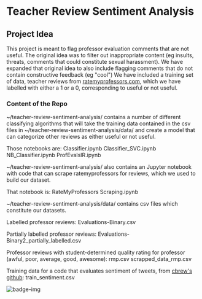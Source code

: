 # Teacher Review Sentiment Analysis

## Project Idea

This project is meant to flag professor evaluation comments that are not useful.
The original idea was to filter out inappropriate content (eg insults, threats, comments that could constitute sexual harassment).
We have expanded that original idea to also include flagging comments that do not contain constructive feedback (eg "cool")
We have included a training set of data, teacher reviews from [ratemyprofessors.com](http://www.ratemyprofessors.com/), which we have labelled with either a 1 or a 0, corresponding to useful or not useful.

### Content of the Repo

~/teacher-review-sentiment-analysis/ contains a number of different classifying algorithms that will take the training data contained in 
the csv files in ~/teacher-review-sentiment-analysis/data/ and create a model that can categorize other reviews as either useful or not useful.

Those notebooks are:
Classifier.ipynb
Classifier_SVC.ipynb
NB_Classifier.ipynb
ProfEvalsIR.ipynb

~/teacher-review-sentiment-analysis/ also contains an Jupyter notebook with code that can scrape ratemyprofessors for reviews, which we used to build our dataset.

That notebook is:
RateMyProfessors Scraping.ipynb

~/teacher-review-sentiment-analysis/data/ contains csv files which constitute our datasets.

Labelled professor reviews:
Evaluations-Binary.csv

Partially labelled professor reviews:
Evaluations-Binary2_partially_labelled.csv

Professor reviews with student-determined quality rating for professor (awful, poor, average, good, awesome):
rmp.csv
scrapped_data_rmp.csv

Training data for a code that evaluates sentiment of tweets, from [cbrew's github](https://github.com/cbrew/Insults/blob/master/Insults/Data/Inputs/train.csv):
train_sentiment.csv



![badge-img](https://img.shields.io/badge/Made%20at-%23AstroHackWeek-8063d5.svg?style=flat)